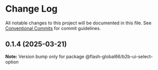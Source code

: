 # Change Log

All notable changes to this project will be documented in this file.
See [Conventional Commits](https://conventionalcommits.org) for commit guidelines.

## 0.1.4 (2025-03-21)

**Note:** Version bump only for package @flash-global66/b2b-ui-select-option

